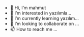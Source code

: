 - 👋 Hi, I’m mahmut 
- 👀 I’m interested in yazılımla...
- 🌱 I’m currently learning yazılım...
- 💞️ I’m looking to collaborate on ...
- 📫 How to reach me ...

<!---
mhmt55/mhmt55 is a ✨ special ✨ repository because its `README.md` (this file) appears on your GitHub profile.
You can click the Preview link to take a look at your changes.
--->
